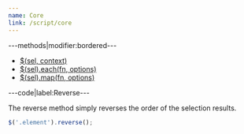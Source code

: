 ```yaml
---
name: Core
link: /script/core
---
```


---methods|modifier:bordered---

* [$(sel, context)](/script/core#sel)
* [$(sel).each(fn, options)](/script/core#each)
* [$(sel).map(fn, options)](/script/core#map)

---code|label:Reverse---

The reverse method simply reverses the order of the selection results.

```javascript
$('.element').reverse();
```